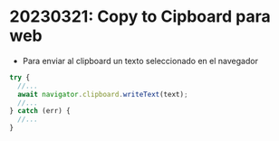 # 20230321: Copy to Cipboard para web

- Para enviar al clipboard un texto seleccionado en el navegador

```js
try {
  //...
  await navigator.clipboard.writeText(text);
  //...
} catch (err) {
  //...
}
```